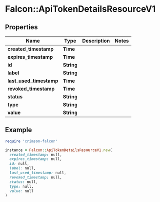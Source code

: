 # Falcon::ApiTokenDetailsResourceV1

## Properties

| Name | Type | Description | Notes |
| ---- | ---- | ----------- | ----- |
| **created_timestamp** | **Time** |  |  |
| **expires_timestamp** | **Time** |  |  |
| **id** | **String** |  |  |
| **label** | **String** |  |  |
| **last_used_timestamp** | **Time** |  |  |
| **revoked_timestamp** | **Time** |  |  |
| **status** | **String** |  |  |
| **type** | **String** |  |  |
| **value** | **String** |  |  |

## Example

```ruby
require 'crimson-falcon'

instance = Falcon::ApiTokenDetailsResourceV1.new(
  created_timestamp: null,
  expires_timestamp: null,
  id: null,
  label: null,
  last_used_timestamp: null,
  revoked_timestamp: null,
  status: null,
  type: null,
  value: null
)
```

